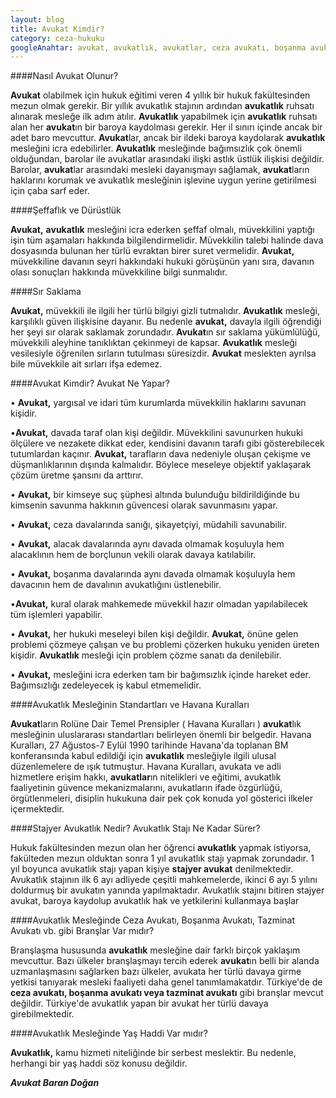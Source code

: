 ```yaml
---
layout: blog
title: Avukat Kimdir?
category: ceza-hukuku
googleAnahtar: avukat, avukatlık, avukatlar, ceza avukatı, boşanma avukatı, avukat baran doğan
---
```

####Nasıl Avukat Olunur?

**Avukat** olabilmek için hukuk eğitimi veren 4 yıllık bir hukuk fakültesinden mezun olmak gerekir. Bir yıllık avukatlık stajının ardından **avukatlık** ruhsatı alınarak mesleğe ilk adım atılır. **Avukatlık** yapabilmek için **avukatlık** ruhsatı alan her **avukat**ın bir baroya kaydolması gerekir. Her il sınırı içinde ancak bir adet baro mevcuttur. **Avukat**lar, ancak bir ildeki baroya kaydolarak **avukatlık** mesleğini icra edebilirler. **Avukatlık** mesleğinde bağımsızlık çok önemli olduğundan, barolar ile avukatlar arasındaki ilişki astlık üstlük ilişkisi değildir. Barolar, **avukat**lar arasındaki mesleki dayanışmayı sağlamak, **avukat**ların haklarını korumak ve avukatlık mesleğinin işlevine uygun yerine getirilmesi için çaba sarf eder.

####Şeffaflık ve Dürüstlük

**Avukat,** **avukatlık** mesleğini icra ederken şeffaf olmalı, müvekkilini yaptığı işin tüm aşamaları hakkında bilgilendirmelidir. Müvekkilin talebi halinde dava dosyasında bulunan her türlü evraktan birer suret vermelidir. **Avukat,** müvekkiline davanın seyri hakkındaki hukuki görüşünün yanı sıra, davanın olası sonuçları hakkında müvekkiline bilgi sunmalıdır.

####Sır Saklama

**Avukat,** müvekkili ile ilgili her türlü bilgiyi gizli tutmalıdır. **Avukatlık** mesleği, karşılıklı güven ilişkisine dayanır. Bu nedenle **avukat,** davayla ilgili öğrendiği her şeyi sır olarak saklamak zorundadır. **Avukat**ın sır saklama yükümlülüğü, müvekkili aleyhine tanıklıktan çekinmeyi de kapsar. **Avukatlık** mesleği vesilesiyle öğrenilen sırların tutulması süresizdir. **Avukat** meslekten ayrılsa bile müvekkile ait sırları ifşa edemez.

####Avukat Kimdir? Avukat Ne Yapar?
 
•	**Avukat,** yargısal ve idari tüm kurumlarda müvekkilin haklarını savunan kişidir.

•**Avukat,** davada taraf olan kişi değildir. Müvekkilini savunurken hukuki ölçülere ve nezakete dikkat eder, kendisini davanın tarafı gibi gösterebilecek tutumlardan kaçınır.  **Avukat,** tarafların dava nedeniyle oluşan çekişme ve düşmanlıklarının dışında kalmalıdır. Böylece meseleye objektif yaklaşarak çözüm üretme şansını da arttırır.

•	**Avukat,** bir kimseye suç şüphesi altında bulunduğu bildirildiğinde bu kimsenin savunma hakkının güvencesi olarak savunmasını yapar.

•	**Avukat,** ceza davalarında sanığı, şikayetçiyi, müdahili savunabilir.

•	**Avukat,** alacak davalarında aynı davada olmamak koşuluyla hem alacaklının hem de borçlunun vekili olarak davaya katılabilir.

•	**Avukat,** boşanma davalarında aynı davada olmamak koşuluyla hem davacının hem de davalının avukatlığını üstlenebilir.

•**Avukat,** kural olarak mahkemede müvekkil hazır olmadan yapılabilecek tüm işlemleri yapabilir.

•	**Avukat,** her hukuki meseleyi bilen kişi değildir. **Avukat,** önüne gelen problemi çözmeye çalışan ve bu problemi çözerken hukuku yeniden üreten kişidir. **Avukatlık** mesleği için problem çözme sanatı da denilebilir.

•	**Avukat,** mesleğini icra ederken tam bir bağımsızlık içinde hareket eder. Bağımsızlığı zedeleyecek iş kabul etmemelidir.

####Avukatlık Mesleğinin Standartları ve Havana Kuralları

**Avukat**ların Rolüne Dair Temel Prensipler ( Havana Kuralları ) **avukat**lık mesleğinin uluslararası standartları belirleyen önemli bir belgedir. Havana Kuralları, 27 Ağustos-7 Eylül 1990 tarihinde Havana'da toplanan BM konferansında kabul edildiği için **avukatlık** mesleğiyle ilgili ulusal düzenlemelere de ışık tutmuştur. Havana Kuralları, avukata ve adli hizmetlere erişim hakkı, **avukatlar**ın nitelikleri ve eğitimi, avukatlık faaliyetinin güvence mekanizmalarını, avukatların ifade özgürlüğü, örgütlenmeleri, disiplin hukukuna dair pek çok konuda yol gösterici ilkeler içermektedir.

####Stajyer Avukatlık Nedir? Avukatlık Stajı Ne Kadar Sürer?

Hukuk fakültesinden mezun olan her öğrenci **avukatlık** yapmak istiyorsa, fakülteden mezun olduktan sonra 1 yıl avukatlık stajı yapmak zorundadır. 1 yıl boyunca avukatlık stajı yapan kişiye **stajyer avukat** denilmektedir. Avukatlık stajının ilk 6 ayı adliyede çeşitli mahkemelerde, ikinci 6 ayı 5 yılını doldurmuş bir avukatın yanında yapılmaktadır. Avukatlık stajını bitiren stajyer avukat, baroya kaydolup avukatlık hak ve yetkilerini kullanmaya başlar

####Avukatlık Mesleğinde Ceza Avukatı, Boşanma Avukatı, Tazminat Avukatı vb. gibi Branşlar Var mıdır?

Branşlaşma hususunda **avukatlık** mesleğine dair farklı birçok yaklaşım mevcuttur. Bazı ülkeler branşlaşmayı tercih ederek **avukat**ın belli bir alanda uzmanlaşmasını sağlarken bazı ülkeler, avukata her türlü davaya girme yetkisi tanıyarak mesleki faaliyeti daha genel tanımlamakatdır. Türkiye'de de **ceza avukatı, boşanma avukatı veya tazminat avukatı** gibi branşlar mevcut değildir. Türkiye'de avukatlık yapan bir avukat her türlü davaya girebilmektedir.

####Avukatlık Mesleğinde Yaş Haddi Var mıdır?

**Avukatlık,** kamu hizmeti niteliğinde bir serbest meslektir. Bu nedenle, herhangi bir yaş haddi söz konusu değildir.



***Avukat Baran Doğan***

